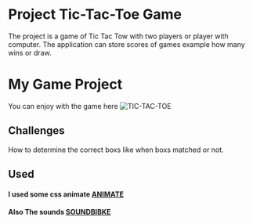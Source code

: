 # Project Tic-Tac-Toe Game
The project is a game of Tic Tac Tow with two players or player with computer. The application can store scores of games example how many wins or draw.



# My Game Project
You can enjoy with the game here ![TIC-TAC-TOE](https://samidahlawi.github.io/project0Tic-Tac-Toe/)



## Challenges
How to determine the correct boxs like when boxs matched or not. 



## Used
#### I used some css animate [ANIMATE](https://daneden.github.io/animate.css/)
#### Also The sounds [SOUNDBIBKE](http://soundbible.com/)

